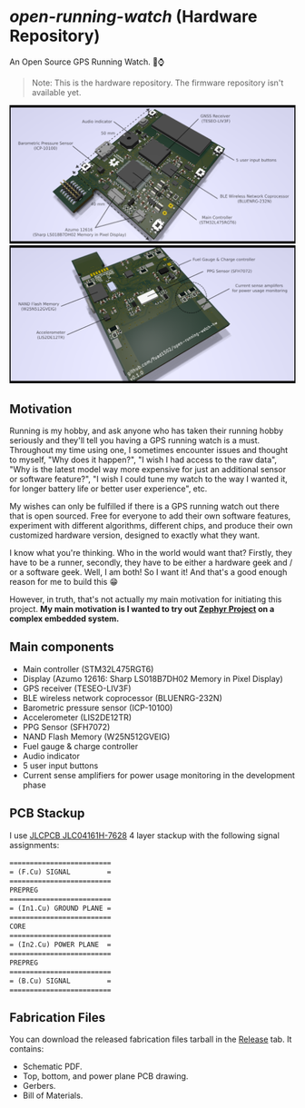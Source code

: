 # *open-running-watch* (Hardware Repository)

An Open Source GPS Running Watch. 🏃⌚

> Note: This is the hardware repository. The firmware repository isn't available yet.

![](images/open-running-watch-front-edited.png)
![](images/open-running-watch-back-edited.png)

## Motivation

Running is my hobby, and ask anyone who has taken their running hobby seriously and they'll tell you having a GPS running watch is a must. Throughout my time using one, I sometimes encounter issues and thought to myself, "Why does it happen?", "I wish I had access to the raw data", "Why is the latest model way more expensive for just an additional sensor or software feature?", "I wish I could tune my watch to the way I wanted it, for longer battery life or better user experience", etc.

My wishes can only be fulfilled if there is a GPS running watch out there that is open sourced. Free for everyone to add their own software features, experiment with different algorithms, different chips, and produce their own customized hardware version, designed to exactly what they want.

I know what you're thinking. Who in the world would want that? Firstly, they have to be a runner, secondly, they have to be either a hardware geek and / or a software geek. Well, I am both! So I want it! And that's a good enough reason for me to build this 😁

However, in truth, that's not actually my main motivation for initiating this project. **My main motivation is I wanted to try out [Zephyr Project](https://www.zephyrproject.org/) on a complex embedded system.**

## Main components

- Main controller (STM32L475RGT6)
- Display (Azumo 12616: Sharp LS018B7DH02 Memory in Pixel Display)
- GPS receiver (TESEO-LIV3F)
- BLE wireless network coprocessor (BLUENRG-232N)
- Barometric pressure sensor (ICP-10100)
- Accelerometer (LIS2DE12TR)
- PPG Sensor (SFH7072)
- NAND Flash Memory (W25N512GVEIG)
- Fuel gauge & charge controller
- Audio indicator
- 5 user input buttons
- Current sense amplifiers for power usage monitoring in the development phase

## PCB Stackup

I use [JLCPCB JLC04161H-7628](https://jlcpcb.com/impedance) 4 layer stackup with the following signal assignments:

```
=========================
= (F.Cu) SIGNAL         =
=========================
PREPREG
=========================
= (In1.Cu) GROUND PLANE =
=========================
CORE
=========================
= (In2.Cu) POWER PLANE  =
=========================
PREPREG
=========================
= (B.Cu) SIGNAL         =
=========================
```

## Fabrication Files

You can download the released fabrication files tarball in the [Release](https://github.com/fuad1502/open-running-watch-hw/releases) tab. It contains:
- Schematic PDF.
- Top, bottom, and power plane PCB drawing.
- Gerbers.
- Bill of Materials.
